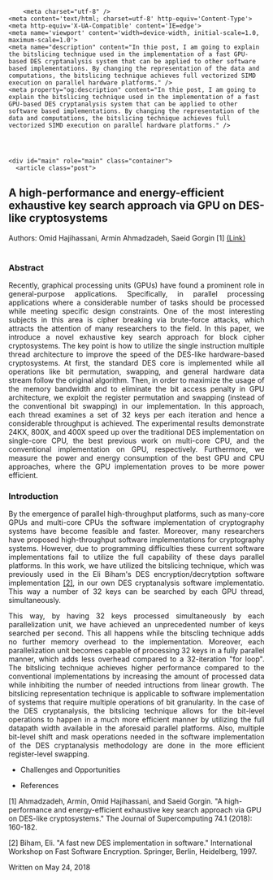 <html>
  <head>
    <title>A high-performance and energy-efficient exhaustive key search approach via GPU on DES-like cryptosystems – Omid Hajihassani – University of Alberta</title>

        <meta charset="utf-8" />
    <meta content='text/html; charset=utf-8' http-equiv='Content-Type'>
    <meta http-equiv='X-UA-Compatible' content='IE=edge'>
    <meta name='viewport' content='width=device-width, initial-scale=1.0, maximum-scale=1.0'>
    <meta name="description" content="In thie post, I am going to explain the bitslicing technique used in the implementation of a fast GPU-based DES cryptanalysis system that can be applied to other software based implementations. By changing the representation of the data and computations, the bitslicing technique achieves full vectorized SIMD execution on parallel hardware platforms." />
    <meta property="og:description" content="In thie post, I am going to explain the bitslicing technique used in the implementation of a fast GPU-based DES cryptanalysis system that can be applied to other software based implementations. By changing the representation of the data and computations, the bitslicing technique achieves full vectorized SIMD execution on parallel hardware platforms." />
    
  </head>

  <body>
    <div class="wrapper-masthead">
      <div class="container">
        <header class="masthead clearfix">
        </header>
      </div>
    </div>

    <div id="main" role="main" class="container">
      <article class="post">
  <h2>A high-performance and energy-efficient exhaustive key search approach via GPU on DES-like cryptosystems</h2>
  <div>Authors: Omid Hajihassani, Armin Ahmadzadeh, Saeid Gorgin [1]
  <a href="https://link.springer.com/article/10.1007/s11227-017-2120-9">(Link)</a></div>
  <br />
  <div class="entry">
  <h3>Abstract</h3>
    <p align="justify">Recently, graphical processing units (GPUs) have found a prominent role in general-purpose applications. Specifically, in parallel processing applications where a considerable number of tasks should be processed while meeting specific design constraints. One of the most interesting subjects in this area is cipher breaking via brute-force attacks, which attracts the attention of many researchers to the field. In this paper, we introduce a novel exhaustive key search approach for block cipher cryptosystems. The key point is how to utilize the single instruction multiple thread architecture to improve the speed of the DES-like hardware-based cryptosystems. At first, the standard DES core is implemented while all operations like bit permutation, swapping, and general hardware data stream follow the original algorithm. Then, in order to maximize the usage of the memory bandwidth and to eliminate the bit access penalty in GPU architecture, we exploit the register permutation and swapping (instead of the conventional bit swapping) in our implementation. In this approach, each thread examines a set of 32 keys per each iteration and hence a considerable throughput is achieved. The experimental results demonstrate 24KX, 800X, and 400X speed up over the traditional DES implementation on single-core CPU, the best previous work on multi-core CPU, and the conventional implementation on GPU, respectively. Furthermore, we measure the power and energy consumption of the best GPU and CPU approaches, where the GPU implementation proves to be more power efficient.</p>

  <h3>Introduction</h3>
    <p align="justify">By the emergence of parallel high-throughput platforms, such as many-core GPUs and multi-core CPUs the software implementation of cryptography systems have become feasible and faster. Moreover, many researchers have proposed high-throughput software implementations for cryptography systems. However, due to programming difficulties these current software implementations fail to utilize the full capability of these days parallel platforms. In this work, we have utilized the bitslicing technique, which was previously used in the Eli Biham's DES encryption/decrytption software implementation <a href="https://link.springer.com/content/pdf/10.1007/BFb0052352.pdf">[2]</a>, in our own DES cryptanalysis software implementatio. This way a number of 32 keys can be searched by each GPU thread, simultaneously. </p>
    <p align="justify">This way, by having 32 keys processed simultaneously by each parallelization unit, we have achieved an unprecedented number of keys searched per second. This all happens while the bitscling technique adds no further memory overhead to the implementation. Moreover, each parallelization unit becomes capable of processing 32 keys in a fully parallel manner, which adds less overhead compared to a 32-iteration "for loop". The bitslicing technique achieves higher performance compared to the conventional implementations by increasing the amount of processed data while inhibiting the number of needed intructions from linear growth. The bitslicing representation technique is applicable to software implementation of systems that require multiple operations of bit granularity. In the case of the DES cryptanalysis, the bitslicing technique allows for the bit-level operations to happen in a much more efficient manner by utilizing the full datapath width available in the aforesaid parallel platforms. Also, multiple bit-level shift and mask operations needed in the software implementation of the DES cryptanalysis methodology are done in the more efficient register-level swapping.</p>
    
<ul>
  <li>Challenges and Opportunities</li>
</ul>

<ul>
  <li>References</li>
</ul>
<p>[1] Ahmadzadeh, Armin, Omid Hajihassani, and Saeid Gorgin. "A high-performance and energy-efficient exhaustive key search approach via GPU on DES-like cryptosystems." The Journal of Supercomputing 74.1 (2018): 160-182.</p>
<p>[2] Biham, Eli. "A fast new DES implementation in software." International Workshop on Fast Software Encryption. Springer, Berlin, Heidelberg, 1997.</p>


  </div>

  <div class="date">
    Written on May 24, 2018
  </div>

  
</article>
</body>
</html>
